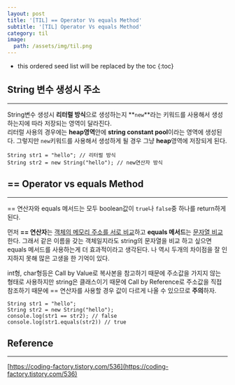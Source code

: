 ```yaml
---
layout: post
title: '[TIL] == Operator Vs equals Method'
subtitle: '[TIL] Operator Vs equals Method'
category: til
image:
  path: /assets/img/til.png
---
```


<!-- prettier-ignore -->
* this ordered seed list will be replaced by the toc 
{:toc}

## String 변수 생성시 주소

---

String변수 생성시 **리터럴 방식**으로 생성하는지 **`new`**라는 키워드를 사용해서 생성하는지에 따라 저장되는 영역이 달라진다.  
리터럴 사용의 경우에는 **heap영역**안에 **string constant pool**이라는 영역에 생성된다. 그렇지만 `new`키워드를 사용해서 생성하게 될 경우 그냥 **heap**영역에 저장되게 된다.

```
String str1 = "hello"; // 리터럴 방식
String str2 = new String("hello"); // new연산자 방식
```

## == Operator vs equals Method

---

== 연산자와 equals 메서드는 모두 boolean값이 `true`나 `false`중 하나를 return하게 된다.

먼저 **== 연산자**는 <u>객체의 메모리 주소를 서로 비교</u>하고 **equals 메서드**는 <u>문자열 비교</u>한다. 그래서 같은 이름을 갖는 객체일지라도 string의 문자열을 비교 하고 싶으면 equals 메서드를 사용하는게 더 효과적이라고 생각된다. 나 역시 두개의 차이점을 잘 인지하지 못해 많은 고생을 한 기억이 있다.

int형, char형등은 Call by Value로 복사본을 참고하기 때문에 주소값을 가지지 않는 형태로 사용하지만 string은 클래스이기 때문에 Call by Reference로 주소값을 직접 참조하기 때문에 == 연산자를 사용할 경우 값이 다르게 나올 수 있으므로 **주의**하자.

```
String str1 = "hello";
String str2 = new String("hello");
console.log(str1 == str2); // false
console.log(str1.equals(str2)) // true
```

## Reference

---

[https://coding-factory.tistory.com/536](https://coding-factory.tistory.com/536)
